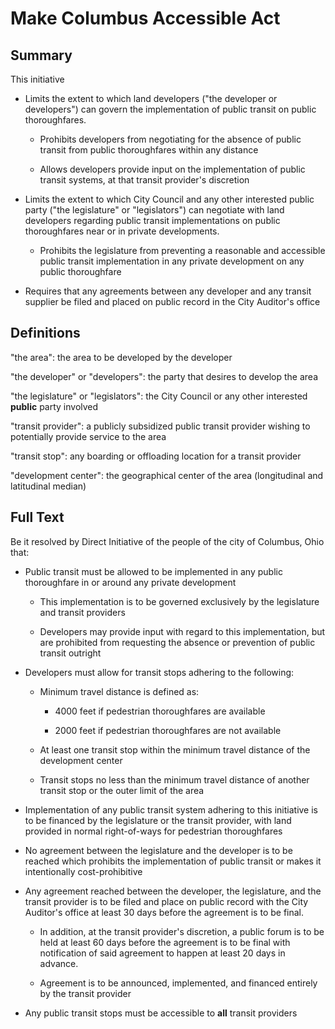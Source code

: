 Make Columbus Accessible Act
============================

Summary
-------
This initiative

* Limits the extent to which land developers ("the developer or developers") can govern the implementation of public transit on public thoroughfares.

  * Prohibits developers from negotiating for the absence of public transit from public thoroughfares within any distance

  * Allows developers provide input on the implementation of public transit systems, at that transit provider's discretion

* Limits the extent to which City Council and any other interested public party ("the legislature" or "legislators") can negotiate with land developers regarding public transit implementations on public thoroughfares near or in private developments.

  * Prohibits the legislature from preventing a reasonable and accessible public transit implementation in any private development on any public thoroughfare

* Requires that any agreements between any developer and any transit supplier be filed and placed on public record in the City Auditor's office

Definitions
-----------

"the area": the area to be developed by the developer

"the developer" or "developers": the party that desires to develop the area

"the legislature" or "legislators": the City Council or any other interested **public** party involved

"transit provider": a publicly subsidized public transit provider wishing to potentially provide service to the area

"transit stop": any boarding or offloading location for a transit provider

"development center": the geographical center of the area (longitudinal and latitudinal median)

Full Text
---------
Be it resolved by Direct Initiative of the people of the city of Columbus, Ohio that:

* Public transit must be allowed to be implemented in any public thoroughfare in or around any private development

  * This implementation is to be governed exclusively by the legislature and transit providers

  * Developers may provide input with regard to this implementation, but are prohibited from requesting the absence or prevention of public transit outright

* Developers must allow for transit stops adhering to the following:

  * Minimum travel distance is defined as:

    * 4000 feet if pedestrian thoroughfares are available

	* 2000 feet if pedestrian thoroughfares are not available

  * At least one transit stop within the minimum travel distance of the development center

  * Transit stops no less than the minimum travel distance of another transit stop or the outer limit of the area

* Implementation of any public transit system adhering to this initiative is to be financed by the legislature or the transit provider, with land provided in normal right-of-ways for pedestrian thoroughfares

* No agreement between the legislature and the developer is to be reached which prohibits the implementation of public transit or makes it intentionally cost-prohibitive

* Any agreement reached between the developer, the legislature, and the transit provider is to be filed and place on public record with the City Auditor's office at least 30 days before the agreement is to be final.

  * In addition, at the transit provider's discretion, a public forum is to be held at least 60 days before the agreement is to be final with notification of said agreement to happen at least 20 days in advance.

  * Agreement is to be announced, implemented, and financed entirely by the transit provider

* Any public transit stops must be accessible to **all** transit providers
